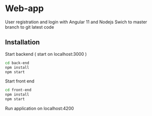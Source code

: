# Web-app

User registration and login with Angular 11 and Nodejs
Swich to master branch to git latest code
## Installation

Start backend ( start on localhost:3000 )

```bash
cd back-end
npm install
npm start
```

Start front end

```bash
cd front-end
npm install
npm start
```

Run application on localhost:4200
